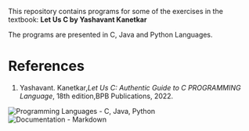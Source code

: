 This repository contains programs for some of the exercises in the textbook:
**Let Us C by Yashavant Kanetkar**

The programs are presented in C, Java and Python Languages.

<h1>References</h1>
<ol>
<li id=1>Yashavant. Kanetkar,<em>Let Us C: Authentic Guide to C PROGRAMMING Language</em>, 18th edition,BPB Publications, 2022.</li>
</ol>


![Programming Languages - C, Java, Python](https://img.shields.io/badge/Programming_Languages-C%2C_Java%2C_Python-0000ff)
![Documentation - Markdown]([https://img.shields.io/badge/Documentation-Markdown-00ff00](https://img.shields.io/badge/Documentation-Markdown-pink?labelColor=ff1493&color=ffb6c1)https://img.shields.io/badge/Documentation-Markdown-pink?labelColor=ff1493&color=ffb6c1)
